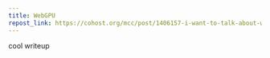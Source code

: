 ```yaml
---
title: WebGPU
repost_link: https://cohost.org/mcc/post/1406157-i-want-to-talk-about-webgpu
---
```


cool writeup
